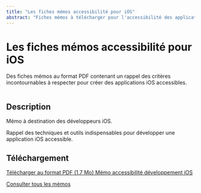 ```yaml
---
title: "Les fiches mémos accessibilité pour iOS"
abstract: "Fiches mémos à télécharger pour l'accessibilité des applications iOS"
---
```


# Les fiches mémos accessibilité pour iOS

Des fiches mémos au format PDF contenant un rappel des critères incontournables à respecter pour créer des applications iOS accessibles.

<div class="row">
  <div class="col-3">
    <p class="border-end">
      <img src="../../../articles/images/memos/memo-ios.png" alt="">
    </p>
  </div>
  <div class="col-xl-9">
    <h2 id="desc-ios">Description</h2>
    <p>Mémo à destination des développeurs iOS.<p>
    <p>Rappel des techniques et outils indispensables pour développer une application iOS accessible.</p>
    <h2 id="tele-ios">Téléchargement</h2>
    <p>
      <a href="../../../res/memos/ios/Memo-iOS-Orange.pdf" class="btn btn-outline-secondary">
        Télécharger au format PDF (1.7 Mo)
        <span class="visually-hidden">Mémo accessibilité développement iOS</span>
      </a>
    </p>
  </div>
</div>

[Consulter tous les mémos](../../../articles/memo-accessibilite/)
